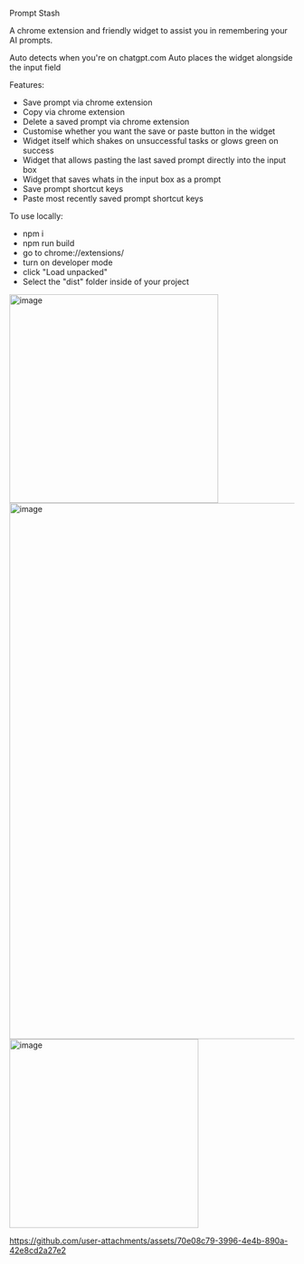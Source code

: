 Prompt Stash

A chrome extension and friendly widget to assist you in remembering your AI prompts.

Auto detects when you're on chatgpt.com
Auto places the widget alongside the input field

Features:
- Save prompt via chrome extension
- Copy via chrome extension
- Delete a saved prompt via chrome extension
- Customise whether you want the save or paste button in the widget
- Widget itself which shakes on unsuccessful tasks or glows green on success
- Widget that allows pasting the last saved prompt directly into the input box
- Widget that saves whats in the input box as a prompt
- Save prompt shortcut keys
- Paste most recently saved prompt shortcut keys

To use locally:
- npm i
- npm run build
- go to chrome://extensions/
- turn on developer mode
- click "Load unpacked"
- Select the "dist" folder inside of your project

<img width="369" alt="image" src="https://github.com/user-attachments/assets/fc9222dc-fe0c-4c8e-bd16-944461278697" />
<img width="948" alt="image" src="https://github.com/user-attachments/assets/def37d58-97e3-4f29-9ee5-11eb3dfd38ef" />
<img width="334" alt="image" src="https://github.com/user-attachments/assets/2544c88f-6ea8-49bd-ad20-6382d1f75151" />



https://github.com/user-attachments/assets/70e08c79-3996-4e4b-890a-42e8cd2a27e2

